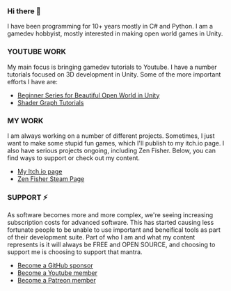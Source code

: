 ### Hi there 👋
I have been programming for 10+ years mostly in C# and Python. I am a gamedev hobbyist, mostly interested in making open world games in Unity.

### YOUTUBE WORK
My main focus is bringing gamedev tutorials to Youtube. I have a number tutorials focused on 3D development in Unity. Some of the more important efforts I have are:
- [Beginner Series for Beautiful Open World in Unity](https://www.youtube.com/watch?v=nCDGjLRecrs)
- [Shader Graph Tutorials](https://www.youtube.com/watch?v=Mgb4b_oZ7yk)

### MY WORK
I am always working on a number of different projects. Sometimes, I just want to make some stupid fun games, which I'll publish to my itch.io page. I also have serious projects ongoing, including Zen Fisher. Below, you can find ways to support or check out my content.
- [My Itch.io page](https://spaderdabomb.itch.io/)
- [Zen Fisher Steam Page](https://store.steampowered.com/app/2552170/Zen_Fisher/)

### SUPPORT ⚡
As software becomes more and more complex, we're seeing increasing subscription costs for advanced software. This has started causing less fortunate people to be unable to use important and beneifical tools as part of their development suite. Part of who I am and what my content represents is it will always be FREE and OPEN SOURCE, and choosing to support me is choosing to support that mantra. 
- [Become a GitHub sponsor](https://github.com/sponsors/spaderdabomb)
- [Become a Youtube member](https://www.youtube.com/channel/UCRLa0eEG0rOR7APzAT1dPww/join)
- [Become a Patreon member](https://www.patreon.com/spaderdabomb)

<!--
**spaderdabomb/spaderdabomb** is a ✨ _special_ ✨ repository because its `README.md` (this file) appears on your GitHub profile.

Here are some ideas to get you started:

- 🔭 I’m currently working on ...
- 🌱 I’m currently learning ...
- 👯 I’m looking to collaborate on ...
- 🤔 I’m looking for help with ...
- 💬 Ask me about ...
- 📫 How to reach me: ...
- 😄 Pronouns: ...
- ⚡ Fun fact: ...
-->
